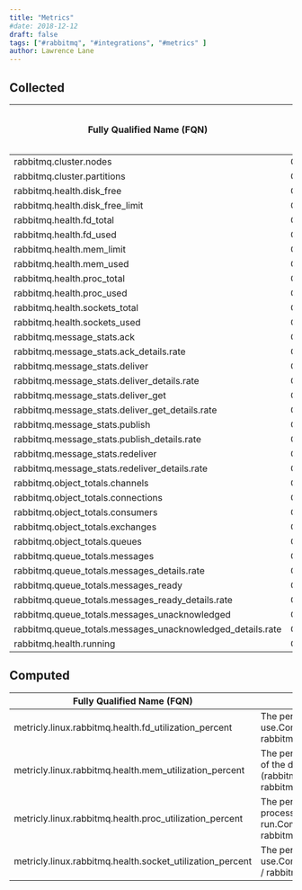 ```yaml
---
title: "Metrics"
#date: 2018-12-12
draft: false
tags: ["#rabbitmq", "#integrations", "#metrics" ]
author: Lawrence Lane
---
```


## Collected

| Fully Qualified Name (FQN)                                 | Type    | Units | Statistic | Min  | Max  | Sparse Data Strategy (SDS) | BASE | CORR | UTIL |
|------------------------------------------------------------|---------|-------|-----------|------|------|----------------------------|------|------|------|
| rabbitmq.cluster.nodes                                     | GAUGE   | count | average   | 0    | none | none                       | no   | no   | no   |
| rabbitmq.cluster.partitions                                | GAUGE   | count | average   | 0    | none | none                       | no   | no   | no   |
| rabbitmq.health.disk_free                                  | GAUGE   | bytes | average   | 0    | none | none                       | yes  | no   | no   |
| rabbitmq.health.disk_free_limit                            | GAUGE   | bytes | average   | 0    | none | none                       | no   | no   | no   |
| rabbitmq.health.fd_total                                   | GAUGE   | count | average   | 0    | none | none                       | no   | no   | no   |
| rabbitmq.health.fd_used                                    | GAUGE   | count | average   | 0    | none | none                       | yes  | no   | no   |
| rabbitmq.health.mem_limit                                  | GAUGE   | bytes | average   | 0    | none | none                       | no   | no   | no   |
| rabbitmq.health.mem_used                                   | GAUGE   | bytes | average   | 0    | none | none                       | yes  | no   | no   |
| rabbitmq.health.proc_total                                 | GAUGE   | count | average   | 0    | none | none                       | no   | no   | no   |
| rabbitmq.health.proc_used                                  | GAUGE   | count | average   | 0    | none | none                       | yes  | no   | no   |
| rabbitmq.health.sockets_total                              | GAUGE   | count | average   | 0    | none | none                       | no   | no   | no   |
| rabbitmq.health.sockets_used                               | GAUGE   | count | average   | 0    | none | none                       | yes  | no   | no   |
| rabbitmq.message_stats.ack                                 | COUNTER | count |           | 0    | none | none                       | yes  | no   | no   |
| rabbitmq.message_stats.ack_details.rate                    | GAUGE   | ops   | average   | none | none | none                       | yes  | no   | no   |
| rabbitmq.message_stats.deliver                             | COUNTER | count |           | 0    | none | none                       | yes  | no   | no   |
| rabbitmq.message_stats.deliver_details.rate                | GAUGE   | ops   | average   | none | none | none                       | yes  | no   | no   |
| rabbitmq.message_stats.deliver_get                         | COUNTER | count |           | 0    | none | none                       | yes  | no   | no   |
| rabbitmq.message_stats.deliver_get_details.rate            | GAUGE   | ops   | average   | none | none | none                       | yes  | no   | no   |
| rabbitmq.message_stats.publish                             | COUNTER | count |           | 0    | none | none                       | yes  | no   | no   |
| rabbitmq.message_stats.publish_details.rate                | GAUGE   | ops   | average   | none | none | none                       | yes  | no   | no   |
| rabbitmq.message_stats.redeliver                           | COUNTER | count |           | 0    | none | none                       | no   | no   | no   |
| rabbitmq.message_stats.redeliver_details.rate              | GAUGE   | ops   | average   | none | none | none                       | no   | no   | no   |
| rabbitmq.object_totals.channels                            | GAUGE   | count | average   | 0    | none | none                       | no   | no   | no   |
| rabbitmq.object_totals.connections                         | GAUGE   | count | average   | 0    | none | none                       | no   | no   | no   |
| rabbitmq.object_totals.consumers                           | GAUGE   | count | average   | 0    | none | none                       | no   | no   | no   |
| rabbitmq.object_totals.exchanges                           | GAUGE   | count | average   | 0    | none | none                       | no   | no   | no   |
| rabbitmq.object_totals.queues                              | GAUGE   | count | average   | 0    | none | none                       | no   | no   | no   |
| rabbitmq.queue_totals.messages                             | GAUGE   | count | average   | 0    | none | none                       | yes  | no   | no   |
| rabbitmq.queue_totals.messages_details.rate                | GAUGE   | ops   | average   | none | none | none                       | yes  | no   | no   |
| rabbitmq.queue_totals.messages_ready                       | GAUGE   | count | average   | 0    | none | none                       | no   | no   | no   |
| rabbitmq.queue_totals.messages_ready_details.rate          | GAUGE   | ops   | average   | none | none | none                       | no   | no   | no   |
| rabbitmq.queue_totals.messages_unacknowledged              | GAUGE   | count | average   | 0    | none | none                       | yes  | no   | no   |
| rabbitmq.queue_totals.messages_unacknowledged_details.rate | GAUGE   | ops   | average   | none | none | none                       | yes  | no   | no   |
| rabbitmq.health.running                                    | GAUGE   | none  | minimum   | none | none | none                       | no   | no   | no   |

## Computed

| Fully Qualified Name (FQN)                                | Description                                                                                                                                             | Units   | Min | Max | BASE | CORR | UTIL |
|-----------------------------------------------------------|---------------------------------------------------------------------------------------------------------------------------------------------------------|---------|-----|-----|------|------|------|
| metricly.linux.rabbitmq.health.fd_utilization_percent     | The percentage of available file descriptors in use.Computation:rabbitmq.health.fd_used / rabbitmq.health.fd_total * 100                                | percent | 0   | 100 | yes  | no   | yes  |
| metricly.linux.rabbitmq.health.mem_utilization_percent    | The percentage of memory in use as a function of the defined memorylimit.Computation:100 – (rabbitmq.health.mem_used / rabbitmq.health.mem_limit * 100) | percent | 0   | 100 | yes  | no   | yes  |
| metricly.linux.rabbitmq.health.proc_utilization_percent   | The percentage of the allowed number of processes which are being run.Computation:rabbitmq.health.proc_used / rabbitmq.health.proc_total * 100          | percent | 0   | 100 | yes  | no   | yes  |
| metricly.linux.rabbitmq.health.socket_utilization_percent | The percentage of the available sockets in use.Computation:rabbitmq.health.sockets_used / rabbitmq.health.sockets_total * 100                           | percent | 0   | 100 | yes  | no   | yes  |
